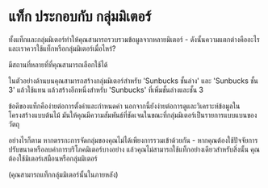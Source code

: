# แท็ก ประกอบกับ กลุ่มมิเตอร์



ทั้งแท็กและกลุ่มมิเตอร์ทำให้คุณสามารถรวบรวมข้อมูลจากหลายมิเตอร์ - ดังนั้นความแตกต่างคืออะไรและเราควรใช้แท็กหรือกลุ่มมิเตอร์เมื่อไหร่?

มีสถานที่หลายที่ที่คุณสามารถเลือกใช้ได้

ในตัวอย่างด้านบนคุณสามารถสร้างกลุ่มมิเตอร์สำหรับ 'Sunbucks ชั้นล่าง' และ 'Sunbucks ชั้น 3' แล้วใช้แทน แล้วสร้างอีกหนึ่งสำหรับ 'Sunbucks' ที่เพิ่มชั้นล่างและชั้น 3

ข้อดีของแท็กคือง่ายต่อการตั้งค่าและกำหนดค่า นอกจากนี้ยังง่ายต่อการดูและวิเคราะห์ข้อมูลในโครงสร้างแบบต้นไม้ มันให้คุณมีความสัมพันธ์ที่ชัดเจนในขณะที่กลุ่มมิเตอร์เป็นรายการแบบแบนของวัตถุ

อย่างไรก็ตาม หากตรรกะการจัดกลุ่มของคุณไม่ได้เพียงการรวมเข้าด้วยกัน - หากคุณต้องใช้ปัจจัยการปรับขนาดหรือลบค่าการบริโภคมิเตอร์บางอย่าง แล้วคุณไม่สามารถใช้แท็กอย่างเดียวสำหรับสิ่งนั้น คุณต้องใช้มิเตอร์เสมือนหรือกลุ่มมิเตอร์

(คุณสามารถแท็กกลุ่มมิเตอร์นั้นในภายหลัง)